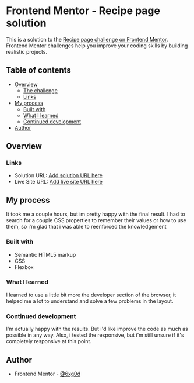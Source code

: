 # Frontend Mentor - Recipe page solution

This is a solution to the [Recipe page challenge on Frontend Mentor](https://www.frontendmentor.io/challenges/recipe-page-KiTsR8QQKm). Frontend Mentor challenges help you improve your coding skills by building realistic projects. 

## Table of contents

- [Overview](#overview)
  - [The challenge](#the-challenge)
  - [Links](#links)
- [My process](#my-process)
  - [Built with](#built-with)
  - [What I learned](#what-i-learned)
  - [Continued development](#continued-development)
- [Author](#author)

## Overview

### Links

- Solution URL: [Add solution URL here](https://your-solution-url.com)
- Live Site URL: [Add live site URL here](https://your-live-site-url.com)

## My process

It took me a couple hours, but im pretty happy with the final result. I had to search for a couple CSS properties to remember their values or how to use them, so i'm glad that i was able to reenforced the knowledgement

### Built with

- Semantic HTML5 markup
- CSS
- Flexbox

### What I learned

I learned to use a little bit more the developer section of the browser, it helped me a lot to understand and solve a few problems in the layout.

### Continued development

I'm actually happy with the results. But i'd like improve the code as much as possible in any way. Also, i tested the responsive, but i'm still unsure if it's completely responsive at this point. 

## Author

- Frontend Mentor - [@6xg0d](https://www.frontendmentor.io/profile/6xg0d)